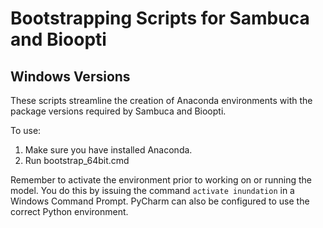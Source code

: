 # Bootstrapping Scripts for Sambuca and Bioopti
## Windows Versions

These scripts streamline the creation of Anaconda environments with the package
versions required by Sambuca and Bioopti.

To use:

1. Make sure you have installed Anaconda.
2. Run bootstrap_64bit.cmd

Remember to activate the environment prior to working on or running the model.
You do this by issuing the command `activate inundation` in a Windows Command
Prompt. PyCharm can also be configured to use the correct Python environment.


